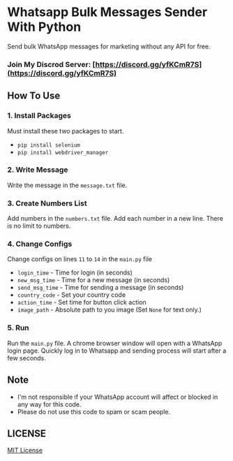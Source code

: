 # Whatsapp Bulk Messages Sender With Python
Send bulk WhatsApp messages for marketing without any API for free.

### Join My Discrod Server: [https://discord.gg/yfKCmR7S](https://discord.gg/yfKCmR7S)

## How To Use

### 1. Install Packages
Must install these two packages to start.
- `pip install selenium`
- `pip install webdriver_manager`

### 2. Write Message
Write the message in the `message.txt` file.

### 3. Create Numbers List
Add numbers in the `numbers.txt` file. Add each number in a new line. There is no limit to numbers.

### 4. Change Configs
Change configs on lines `11` to `14` in the `main.py` file
- `login_time` - Time for login (in seconds)
- `new_msg_time` - Time for a new message (in seconds)
- `send_msg_time` - Time for sending a message (in seconds)
- `country_code` - Set your country code
- `action_time` -  Set time for button click action
- `image_path` - Absolute path to you image (Set `None` for text only.)

### 5. Run
Run the `main.py` file.
A chrome browser window will open with a WhatsApp login page. Quickly log in to Whatsapp and sending process will start after a few seconds.

## Note
- I'm not responsible if your WhatsApp account will affect or blocked in any way for this code.
- Please do not use this code to spam or scam people.

## LICENSE
[MIT License](LICENSE)
